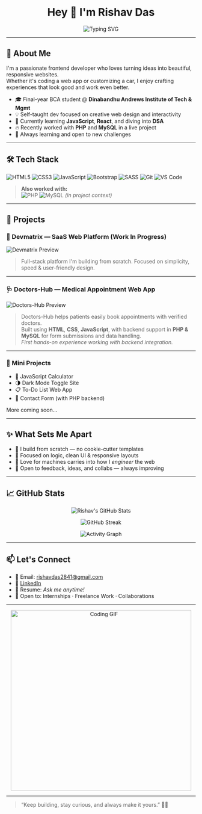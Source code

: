 <!---
rdjver5e/rdjver5e is a ✨ special ✨ repository because its `README.md` (this file) appears on your GitHub profile.
You can click the Preview link to take a look at your changes.
--->
<h1 align="center">Hey 👋 I'm Rishav Das</h1>
<p align="center">
  <img src="https://readme-typing-svg.herokuapp.com?font=Fira+Code&size=24&pause=1000&color=F75C7E&center=true&vCenter=true&width=435&lines=Frontend+Developer+%F0%9F%9A%80;Creative+Coder+%F0%9F%8E%A8;Web+Builder+%2B+Bike+Lover+%F0%9F%9A%8D;Always+Learning+%F0%9F%92%AB" alt="Typing SVG" />
</p>

---

## 🚀 About Me

I'm a passionate frontend developer who loves turning ideas into beautiful, responsive websites.  
Whether it's coding a web app or customizing a car, I enjoy crafting experiences that look good and work even better.

- 🎓 Final-year BCA student @ **Dinabandhu Andrews Institute of Tech & Mgmt**  
- 💡 Self-taught dev focused on creative web design and interactivity  
- 🌱 Currently learning **JavaScript**, **React**, and diving into **DSA**  
- 🔥 Recently worked with **PHP** and **MySQL** in a live project  
- 🎯 Always learning and open to new challenges

---

## 🛠️ Tech Stack

![HTML5](https://img.shields.io/badge/-HTML5-E34F26?style=for-the-badge&logo=html5&logoColor=white)
![CSS3](https://img.shields.io/badge/-CSS3-1572B6?style=for-the-badge&logo=css3)
![JavaScript](https://img.shields.io/badge/-JavaScript-F7DF1E?style=for-the-badge&logo=javascript&logoColor=black)
![Bootstrap](https://img.shields.io/badge/-Bootstrap-563D7C?style=for-the-badge&logo=bootstrap)
![SASS](https://img.shields.io/badge/-SASS-CC6699?style=for-the-badge&logo=sass)
![Git](https://img.shields.io/badge/-Git-F05032?style=for-the-badge&logo=git)
![VS Code](https://img.shields.io/badge/-VS%20Code-007ACC?style=for-the-badge&logo=visual-studio-code)

> **Also worked with:**  
> ![PHP](https://img.shields.io/badge/-PHP-777BB4?style=for-the-badge&logo=php) ![MySQL](https://img.shields.io/badge/-MySQL-4479A1?style=for-the-badge&logo=mysql) *(in project context)*

---

## 🔨 Projects

### 🧠 Devmatrix — SaaS Web Platform (Work In Progress)
![Devmatrix Preview](https://via.placeholder.com/800x400.png?text=Devmatrix+SaaS+Preview)

> Full-stack platform I'm building from scratch. Focused on simplicity, speed & user-friendly design.

---

### 🩺 Doctors-Hub — Medical Appointment Web App
![Doctors-Hub Preview](https://via.placeholder.com/800x400.png?text=Doctors-Hub+Web+App+Preview)

> Doctors-Hub helps patients easily book appointments with verified doctors.  
> Built using **HTML**, **CSS**, **JavaScript**, with backend support in **PHP & MySQL** for form submissions and data handling.  
> *First hands-on experience working with backend integration.*

---

### 🧩 Mini Projects
- 🔢 JavaScript Calculator
- 🌗 Dark Mode Toggle Site
- 📋 To-Do List Web App
- 💬 Contact Form (with PHP backend)

More coming soon...

---

## ✨ What Sets Me Apart

- 🧱 I build from scratch — no cookie-cutter templates  
- 🧠 Focused on logic, clean UI & responsive layouts  
- 🛵 Love for machines carries into how I *engineer* the web  
- 💬 Open to feedback, ideas, and collabs — always improving

---

## 📈 GitHub Stats

<p align="center">
  <img src="https://github-readme-stats.vercel.app/api?username=RishavDas-official&show_icons=true&theme=tokyonight" alt="Rishav's GitHub Stats" />
</p>

<p align="center">
  <img src="https://github-readme-streak-stats.herokuapp.com/?user=RishavDas-official&theme=tokyonight" alt="GitHub Streak" />
</p>

<p align="center">
  <img src="https://github-readme-activity-graph.cyclic.app/graph?username=RishavDas-official&theme=tokyo-night&hide_border=true" alt="Activity Graph">
</p>

---

## 📫 Let's Connect

- 📧 Email: [rishavdas2841@gmail.com](mailto:rishavdas2841@gmail.com)
- 💼 [LinkedIn](https://www.linkedin.com/in/your-link)
- 📁 Resume: *Ask me anytime!*
- 🤝 Open to: Internships · Freelance Work · Collaborations

---

<p align="center">
  <img src="https://media.giphy.com/media/qgQUggAC3Pfv687qPC/giphy.gif" width="480" alt="Coding GIF" />
</p>

---

> “Keep building, stay curious, and always make it yours.” 🔧✨
